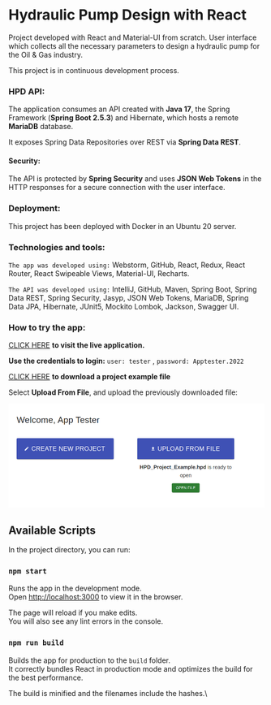 # Hydraulic Pump Design with React

Project developed with React and Material-UI from scratch. 
User interface which collects all the necessary parameters to design a hydraulic pump for the Oil & Gas industry. 

This project is in continuous development process.

### HPD API:
The application consumes an API created with **Java 17**, the Spring Framework (**Spring Boot 2.5.3**) and Hibernate,
which hosts a remote **MariaDB** database.

It exposes Spring Data Repositories over REST via **Spring Data REST**.

#### Security:
The API is protected by **Spring Security** and uses **JSON Web Tokens** in the HTTP responses for a secure connection 
with the user interface.

### Deployment:
This project has been deployed with Docker in an Ubuntu 20 server.

### Technologies and tools:
`The app was developed using:` Webstorm, GitHub, React, Redux, React Router, React Swipeable Views, Material-UI,
Recharts.

`The API was developed using:` IntelliJ, GitHub, Maven, Spring Boot, Spring Data REST, Spring Security, Jasyp, 
JSON Web Tokens, MariaDB, Spring Data JPA, Hibernate, JUnit5, Mockito Lombok, Jackson, Swagger UI.

### How to try the app:
[CLICK HERE](https://hpd-app.phi-rms.com/) **to visit the live application.**

**Use the credentials to login:**
`user: tester` , 
`password: Apptester.2022`

[CLICK HERE](https://drive.google.com/file/d/1BBrfyxMSa7QgC_43133NdnROsQpTmOMn/view?usp=sharing) **to download a project example file**

Select **Upload From File**, and upload the previously downloaded file:

![](public/create-project-options.png)

## Available Scripts

In the project directory, you can run:

### `npm start`

Runs the app in the development mode.\
Open [http://localhost:3000](http://localhost:3000) to view it in the browser.

The page will reload if you make edits.\
You will also see any lint errors in the console.

### `npm run build`

Builds the app for production to the `build` folder.\
It correctly bundles React in production mode and optimizes the build for the best performance.

The build is minified and the filenames include the hashes.\

